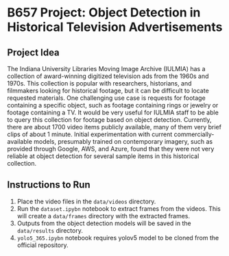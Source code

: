 # B657 Project: Object Detection in Historical Television Advertisements

## Project Idea

The Indiana University Libraries Moving Image Archive (IULMIA) has a collection of award-winning digitized television ads from the 1960s and 1970s. This collection is popular with researchers, historians, and filmmakers looking for historical footage, but it can be difficult to locate requested materials. One challenging use case is requests for footage containing a specific object, such as footage containing rings or jewelry or footage containing a TV. It would be very useful for IULMIA staff to be able to query this collection for footage based on object detection. Currently, there are about 1700 video items publicly available, many of them very brief clips of about 1 minute. Initial experimentation with current commercially-available models, presumably trained on contemporary imagery, such as provided through Google, AWS, and Azure, found that they were not very reliable at object detection for several sample items in this historical collection.

## Instructions to Run

1. Place the video files in the `data/videos` directory.
2. Run the `dataset.ipybn` notebook to extract frames from the videos. This will create a `data/frames` directory with the extracted frames.
3. Outputs from the object detection models will be saved in the `data/results` directory.
4. `yolo5_365.ipybn` notebook requires yolov5 model to be cloned from the official repository.
